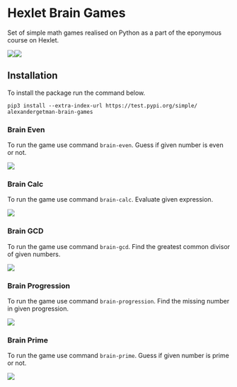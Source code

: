 <h1>Hexlet Brain Games</h1>
<p>Set of simple math games realised on Python as a part of the eponymous course on Hexlet.</p>
<a href="https://codeclimate.com/github/AlexanderGetman/python-project-lvl1/maintainability"><img src="https://api.codeclimate.com/v1/badges/a99a88d28ad37a79dbf6/maintainability" /></a><a href="https://travis-ci.org/AlexanderGetman/python-project-lvl1"><img src="https://travis-ci.org/AlexanderGetman/python-project-lvl1.svg?branch=master" /></a>
<h2>Installation</h2>
<p>To install the package run the command below.</p>
<code>pip3 install --extra-index-url https://test.pypi.org/simple/ alexandergetman-brain-games</code>
<h3>Brain Even</h3>
<p>To run the game use command <code>brain-even</code>. Guess if given number is even or not.</p>
<a href="https://asciinema.org/a/O5eVyLRsvo6dKnqQrPkxXti7C" target="_blank"><img src="https://asciinema.org/a/O5eVyLRsvo6dKnqQrPkxXti7C.svg" /></a>
<h3>Brain Calc</h3>
<p>To run the game use command <code>brain-calc</code>. Evaluate given expression.</p>
<a href="https://asciinema.org/a/GobuDa2zbrLbEcpQfKvsaNvAr" target="_blank"><img src="https://asciinema.org/a/GobuDa2zbrLbEcpQfKvsaNvAr.svg" /></a>
<h3>Brain GCD</h3>
<p>To run the game use command <code>brain-gcd</code>. Find the greatest common divisor of given numbers.</p>
<a href="https://asciinema.org/a/RPLMfxgoXaA7na1utxDKt5L2D" target="_blank"><img src="https://asciinema.org/a/RPLMfxgoXaA7na1utxDKt5L2D.svg" /></a>
<h3>Brain Progression</h3>
<p>To run the game use command <code>brain-progression</code>. Find the missing number in given progression.</p>
<a href="https://asciinema.org/a/lk60JOsaykj90pMXbdzOcquSR" target="_blank"><img src="https://asciinema.org/a/lk60JOsaykj90pMXbdzOcquSR.svg" /></a>
<h3>Brain Prime</h3>
<p>To run the game use command <code>brain-prime</code>. Guess if given number is prime or not.</p>
<a href="https://asciinema.org/a/JasBrEhyrFufBPgmiqt4qgoCS" target="_blank"><img src="https://asciinema.org/a/JasBrEhyrFufBPgmiqt4qgoCS.svg" /></a>
